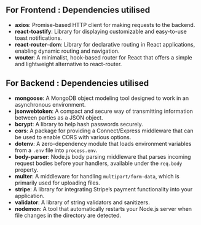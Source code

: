 ## For Frontend : Dependencies utilised

- **axios**: Promise-based HTTP client for making requests to the backend.
- **react-toastify**: Library for displaying customizable and easy-to-use toast notifications.
- **react-router-dom**: Library for declarative routing in React applications, enabling dynamic routing and navigation.
- **wouter**: A minimalist, hook-based router for React that offers a simple and lightweight alternative to react-router.

## For Backend : Dependencies utilised

- **mongoose**: A MongoDB object modeling tool designed to work in an asynchronous environment.
- **jsonwebtoken**: A compact and secure way of transmitting information between parties as a JSON object.
- **bcrypt**: A library to help hash passwords securely.
- **cors**: A package for providing a Connect/Express middleware that can be used to enable CORS with various options.
- **dotenv**: A zero-dependency module that loads environment variables from a `.env` file into `process.env`.
- **body-parser**: Node.js body parsing middleware that parses incoming request bodies before your handlers, available under the `req.body` property.
- **multer**: A middleware for handling `multipart/form-data`, which is primarily used for uploading files.
- **stripe**: A library for integrating Stripe’s payment functionality into your application.
- **validator**: A library of string validators and sanitizers.
- **nodemon**: A tool that automatically restarts your Node.js server when file changes in the directory are detected.
